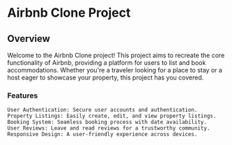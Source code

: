 #							Airbnb Clone Project

##							Overview

Welcome to the Airbnb Clone project! This project aims to recreate the core functionality of Airbnb, providing a platform for users to list and book accommodations. Whether you're a traveler looking for a place to stay or a host eager to showcase your property, this project has you covered.

###	   Features

    User Authentication: Secure user accounts and authentication.
    Property Listings: Easily create, edit, and view property listings.
    Booking System: Seamless booking process with date availability.
    User Reviews: Leave and read reviews for a trustworthy community.
    Responsive Design: A user-friendly experience across devices.
